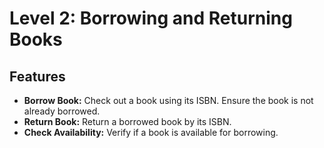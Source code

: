 # Level 2: Borrowing and Returning Books

## Features
- **Borrow Book:** Check out a book using its ISBN. Ensure the book is not already borrowed.
- **Return Book:** Return a borrowed book by its ISBN.
- **Check Availability:** Verify if a book is available for borrowing.